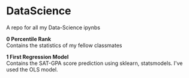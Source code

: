 # DataScience
A repo for all my Data-Science ipynbs

<b>0 Percentile Rank</b><br>
Contains the statistics of my fellow classmates

<b>1 First Regression Model</b><br>
Contains the SAT-GPA score prediction using sklearn, statsmodels. I've used the OLS model.
